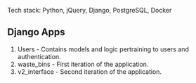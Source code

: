 Tech stack: Python, jQuery, Django, PostgreSQL, Docker

<h2> Django Apps </h2>

1. Users - Contains models and logic pertraining to users and authentication.
2. waste_bins - First iteration of the application. 
3. v2_interface - Second iteration of the application.
